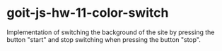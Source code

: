 # goit-js-hw-11-color-switch
Implementation of switching the background of the site by pressing the button "start" and stop switching when pressing the button "stop".
